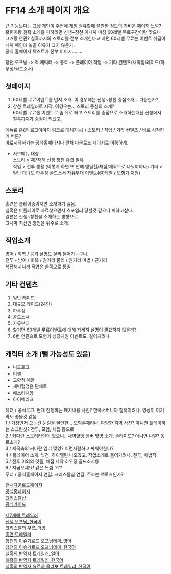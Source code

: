 # FF14 소개 페이지 개요

큰 기능보다는 그냥 개인이 주변에 게임 권유할때 쓸만한 정도의 가벼운 페이지 느낌?  
홍련이랑 칠흑 소개를 피하려면 신생~창천 이니까 마침 60레벨 무료구간이랑 맞으니 그거랑 연관?
칠흑까지의 스토리를 전부 소개한다고 하면 60레벨 무료는 이벤트 취급이니까 메인에 놓을 이유가 크지 않은가.  
공식 홈페이지 텍스트가 전부 이미지........ 


창천 오프닝 -> 적 캐릭터 -> 통료 -> 플레이어 직업
-> 기타 컨텐츠(채작집/레이드/하우징/골드소서) 

## 첫페이지
1. 60레벨 무료이벤트를 먼저 소개. 이 경우에는 신생~창천 중심소개... 가능한가?  
2. 창천 트레일러로 시작. 이경우는... 스토리 중심의 소개?  
60레벨 무료를 이벤트로 좀 뒤로 빼고 스토리를 중점으로 소개하는대신 신생에서 칠흑까지가 중점이 되겠고. 

메뉴로 홈(은 로고이미지 링크로 대체가능) /  스토리 / 직업 / 기타 컨텐츠 / 바로 시작하기 버튼?  
바로시작하기는 공식홈페이지나 런처 다운로드 페이지로 이동하게.
- 서브메뉴 대충  
스토리 > 제7재해 신생 창천 홍련 칠흑  
직업 > 전투 생활 (이렇게 하면 또 안에 탱딜힐/채집/제작으로 나눠야하나)
기타 > 일반 대규모 하우징 골드소서 자유부대 이벤트(60레벨 / 모험가 지원)

## 스토리 
홍련은 플레이중이지만 소개하기 싫음.  
칠흑은 미플레이로 자료찾으면서 스포일러 당할것 같으니 피하고싶다.  
결론은 신생~창천을 소개하는 방향으로.  
그나마 최신인 창천을 위주로 소개.

## 직업소개
방어 / 회복 / 공격 설명도 살짝 들어가는구나.  
전투 - 방어 / 회복 / 원거리 물리 / 원거리 마법 / 근거리  
복잡해지니까 직업은 한쪽으로 통일

## 기타 컨텐츠
1. 일반 레이드  
2. 대규모 레이드(24인)  
3. 하우징
4. 골드소서
5. 자유부대
6. 할거면 60레벨 무료이벤트에 대해 자세히 설명이 필요하지 않을까?
7. 6번 연관으로 모험가 성장지원 이벤트도. 길어지려나

## 캐릭터 소개 (뺄 가능성도 있음)
- 니드호그
- 이젤
- 교황청 애들
- 새벽혈맹은 단체로
- 에스티니앙
- 아이메리크

헤더 / 공식로고. 현재 진행하는 패치내용 사진? 한국서버니까 칠흑이려나. 영상이 여기와도 좋을것 같음  
1 / 가장먼저 오는건 눈길을 끌만한... 모험주제려나. 다양한 지역 사진? 아니면 플레이하는 스크린샷? 전투, 모험, 채집 등으로  
2 / 커다란 스토리라인이 있으니.. 새벽혈맹 멤버 몇명 소개. 슬라이드? 아니면 나열? 동료소개?  
3 / 제국측의 커다란 멤버 몇명? 이런사람하고 싸워야한다?  
4 / 플레이어 소개. 빛전. 하이델린 나오겠고. 직업소개로 들어가려나. 전투, 마법직   
5 / 전투 이외의 것들, 채집 제작 하우징 골드소서등  
6 / 지금오세요! 같은 느낌..???  
푸터 / 공식홈페이지 연결. 크리스탈샵 연결. 주소는 액토즈인가?

[런처다운로드패이지](https://www.ff14.co.kr/download)  
[공식홈페이지](https://www.ff14.co.kr/main)  
[크리스탈샵](https://www.ff14.co.kr/shop)  
[공식가이드](http://guide.ff14.co.kr/)

[제7재해 트레일러](https://www.youtube.com/watch?v=sGBu37ZDXbI)  
[신생 오프닝_한국어](https://www.youtube.com/watch?v=3vJgfHXaFw0)  
[크리스탈의 부름_더빙](https://www.youtube.com/watch?v=Am-qPLZcf4k)  
[홍련 트레일러](https://www.youtube.com/watch?v=HpQzM--PjOQ)  
[창천의 이슈가르드 오프닝테마_영어](https://www.youtube.com/watch?v=FtuwltmTp9I)  
[창천의 이슈가르드 오프닝테마_한국어](https://www.youtube.com/watch?v=zaVkKzP3HWE)  
[칠흑의 반역자 트레일러_일어](https://www.youtube.com/watch?v=pBuUkd5uakk)  
[칠흑의 반역자 트레일러_한국어](https://www.youtube.com/watch?v=eehfZI2C_w0)  
[칠흑의 반역자 요르하 콜라보 트레일러_한국어](https://www.youtube.com/watch?v=_50ieZZJJ6g&t=47s)  
